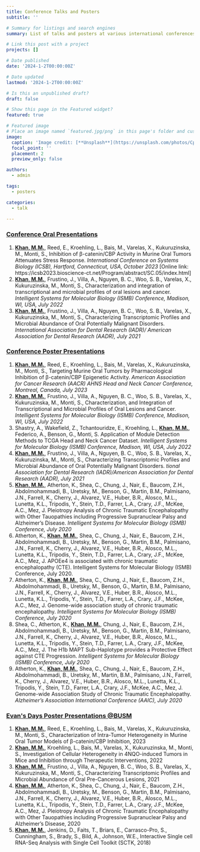 ```yaml
---
title: Conference Talks and Posters
subtitle: ''

# Summary for listings and search engines
summary: List of talks and posters at various international conferences.

# Link this post with a project
projects: []

# Date published
date: '2024-1-2T00:00:00Z'

# Date updated
lastmod: '2024-1-2T00:00:00Z'

# Is this an unpublished draft?
draft: false

# Show this page in the Featured widget?
featured: true

# Featured image
# Place an image named `featured.jpg/png` in this page's folder and customize its options here.
image:
  caption: 'Image credit: [**Unsplash**](https://unsplash.com/photos/CpkOjOcXdUY)'
  focal_point: ''
  placement: 2
  preview_only: false

authors:
  - admin

tags:
  - posters

categories:
  - talk
    
---
```


<h3><u>Conference Oral Presentations </u></h3>
<ol type="1">
  <li><b><u>Khan, M.M.</u></b>, Reed, E., Kroehling, L., Bais, M., Varelas, X., Kukuruzinska, M., Monti, S.,
Inhibition of β-catenin/CBP Activity in Murine Oral Tumors Attenuates Stress Response. <i>International Conference on Systems Biology (ICSB), Hartford, Connecticut, USA, October 2023</i>
[Online link: https://icsb2023.bioscience-ct.net/Program/abstract/SC.05/index.html]</li>
  <li> <b><u>Khan, M.M.</u></b>, Frustino, J., Villa, A., Nguyen, B. C., Woo, S. B., Varelas, X., Kukuruzinska, M., Monti, S., Characterization and integration of transcriptional and microbial profiles of oral lesions and cancer. <i>Intelligent Systems for Molecular Biology (ISMB) Conference, Madison, WI, USA, July 2022</i></li>
  <li><b><u>Khan, M.M.</u></b>, Frustino, J., Villa, A., Nguyen, B. C., Woo, S. B., Varelas, X., Kukuruzinska, M., Monti, S., Characterizing Transcriptomic Profiles and Microbial Abundance of Oral Potentially Malignant Disorders. <i>International Association for Dental Research (IADR)/ American Association for Dental Research (AADR), July 2021</i></li>
</ol>

<h3><u>Conference Poster Presentations</u></h3>
<ol type="1">
  <li><b><u>Khan, M.M.</u></b>, Reed, E., Kroehling, L., Bais, M., Varelas, X., Kukuruzinska, M., Monti, S., Targeting Murine Oral Tumors by Pharmacological Inhibition of β-catenin/CBP Epigenetic Activity. <i>American Association for Cancer Research (AACR) AHNS Head and Neck Cancer Conference, Montreal, Canada, July 2023</i></li>
  <li><b><u>Khan, M.M.</u></b>, Frustino, J., Villa, A., Nguyen, B. C., Woo, S. B., Varelas, X., Kukuruzinska, M., Monti, S., Characterization, and Integration of Transcriptional and Microbial Profiles of Oral Lesions and Cancer. <i>Intelligent Systems for Molecular Biology (ISMB) Conference, Madison, WI, USA, July 2022</i></li>
  <li>Shastry, A., Wakefield, Z., Tchantouridze, E., Kroehling, L., <b><u>Khan, M.M.</u></b>, Federico, A., Benson, G., Monti, S. Application of Module Detection Methods to TCGA Head and Neck Cancer Dataset. <i>Intelligent Systems for Molecular Biology (ISMB) Conference, Madison, WI, USA, July 2022</i></li>
  <li><b><u>Khan, M.M.</u></b>, Frustino, J., Villa, A., Nguyen, B. C., Woo, S. B., Varelas, X., Kukuruzinska, M., Monti, S., Characterizing Transcriptomic Profiles and Microbial Abundance of Oral Potentially Malignant Disorders. <i>tional Association for Dental Research (IADR)/American Association for Dental Research (AADR), July 2021</i></li>
  <li><b><u>Khan, M.M.</u></b>, Atherton, K., Shea, C., Chung, J., Nair, E., Baucom, Z.H., Abdolmohammadi, B., Uretsky, M., Benson, G., Martin, B.M., Palmisano, J.N., Farrell, K., Cherry, J., Alvarez, V.E., Huber, B.R., Alosco, M.L., Lunetta, K.L., Tripodis, Y., Stein, T.D., Farrer, L.A., Crary, J.F., McKee, A.C., Mez, J. Pleiotropy Analysis of Chronic Traumatic Encephalopathy with Other Tauopathies including Progressive Supranuclear Palsy and Alzheimer’s Disease. <i>Intelligent Systems for Molecular Biology (ISMB) Conference, July 2020</i></li>
  <li>Atherton, K., <b><u>Khan, M.M.</u></b>, Shea, C., Chung, J., Nair, E., Baucom, Z.H., Abdolmohammadi, B., Uretsky, M., Benson, G., Martin, B.M., Palmisano, J.N., Farrell, K., Cherry, J., Alvarez, V.E., Huber, B.R., Alosco, M.L., Lunetta, K.L., Tripodis, Y., Stein, T.D., Farrer, L.A., Crary, J.F., McKee, A.C., Mez, J. APOEe4 is associated with chronic traumatic encephalopathy (CTE). Intelligent Systems for Molecular Biology (ISMB) Conference, July 2020.</li>
  <li>Atherton, K., <b><u>Khan, M.M.</u></b>, Shea, C., Chung, J., Nair, E., Baucom, Z.H., Abdolmohammadi, B., Uretsky, M., Benson, G., Martin, B.M., Palmisano, J.N., Farrell, K., Cherry, J., Alvarez, V.E., Huber, B.R., Alosco, M.L., Lunetta, K.L., Tripodis, Y., Stein, T.D., Farrer, L.A., Crary, J.F., McKee, A.C., Mez, J. Genome-wide association study of chronic traumatic encephalopathy. <i>Intelligent Systems for Molecular Biology (ISMB) Conference, July 2020</i></li>
  <li>Shea, C., Atherton, K., <b><u>Khan, M.M.</u></b>, Chung, J., Nair, E., Baucom, Z.H., Abdolmohammadi, B., Uretsky, M., Benson, G., Martin, B.M., Palmisano, J.N., Farrell, K., Cherry, J., Alvarez, V.E., Huber, B.R., Alosco, M.L., Lunetta, K.L., Tripodis, Y., Stein, T.D., Farrer, L.A., Crary, J.F., McKee, A.C., Mez, J. The H1b MAPT Sub-Haplotype provides a Protective Effect against CTE Progression. <i>Intelligent Systems for Molecular Biology (ISMB) Conference, July 2020</i></li>
  <li>Atherton, K., <b><u>Khan, M.M.</u></b>, Shea, C., Chung, J., Nair, E., Baucom, Z.H., Abdolmohammadi, B., Uretsky, M., Martin, B.M., Palmisano, J.N., Farrell, K., Cherry, J., Alvarez, V.E., Huber, B.R., Alosco, M.L., Lunetta, K.L., Tripodis, Y., Stein, T.D., Farrer, L.A., Crary, J.F., McKee, A.C., Mez, J. Genome-wide Association Study of Chronic Traumatic Encephalopathy. <i>Alzheimer’s Association International Conference (AAIC), July 2020</i></li>
</ol>

<h3><u>Evan's Days Poster Presentations @BUSM</u></h3>
<ol type="1">
  <li><b><u>Khan, M.M.</u></b>, Reed, E., Kroehling, L., Bais, M., Varelas, X., Kukuruzinska, M., Monti, S., Characterization of Intra-Tumor Heterogeneity in Murine Oral Tumor Models of β-catenin/CBP Inhibition, 2023</li>
  <li><b><u>Khan, M.M.</u></b>, Kroehling, L., Bais, M., Varelas, X., Kukuruzinska, M., Monti, S., Investigation of Cellular Heterogeneity in 4NQO-induced Tumors in Mice and Inhibition through Therapeutic Interventions, 2022</li>
  <li><b><u>Khan, M.M.</u></b>, Frustino, J., Villa, A., Nguyen, B. C., Woo, S. B., Varelas, X., Kukuruzinska, M., Monti, S., Characterizing Transcriptomic Profiles and Microbial Abundance of Oral Pre-Cancerous Lesions, 2021</li>
  <li><b><u>Khan, M.M.</u></b>, Atherton, K., Shea, C., Chung, J., Nair, E., Baucom, Z.H., Abdolmohammadi, B., Uretsky, M., Benson, G., Martin, B.M., Palmisano, J.N., Farrell, K., Cherry, J., Alvarez, V.E., Huber, B.R., Alosco, M.L., Lunetta, K.L., Tripodis, Y., Stein, T.D., Farrer, L.A., Crary, J.F., McKee, A.C., Mez, J. Pleiotropy Analysis of Chronic Traumatic Encephalopathy with Other Tauopathies including Progressive Supranuclear Palsy and Alzheimer’s Disease, 2020</li>
  <li><b><u>Khan, M.M.</u></b>, Jenkins, D., Faits, T., Briars, E., Carrasco-Pro, S., Cunningham, S., Brady, S., Bild, A., Johnson, W.E., Interactive Single cell RNA-Seq Analysis with Single Cell Toolkit (SCTK, 2018)</li>
</ol>
